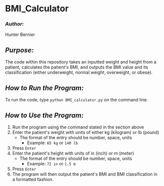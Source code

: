 # **BMI_Calculator**
### **_Author:_** 
Hunter Bernier
## **_Purpose:_** 
The code within this repository takes an inputted weight and height from a patient, calculates the patient's BMI, and outputs the BMI value and its classification (either underweight, normal weight, overweight, or obese).
## **_How to Run the Program:_**
To run the code, type `python BMI_calculator.py` on the command line.
## **_How to Use the Program:_**
1. Run the program using the command stated in the section above
2. Enter the patient's weight with units of either kg (kilogram) or lb (pound)
    * The format of the entry should be number, space, units
        * Example: `65 kg` or `140 lb`
3. Press `Enter`
4. Enter the patient's height with units of in (inch) or m (meter)
    * The format of the entry should be number, space, units
        * Example: `72 in` or `1.5 m`
5. Press `Enter`
6. The program will then output the patient's BMI and BMI classification in a formatted fashion.